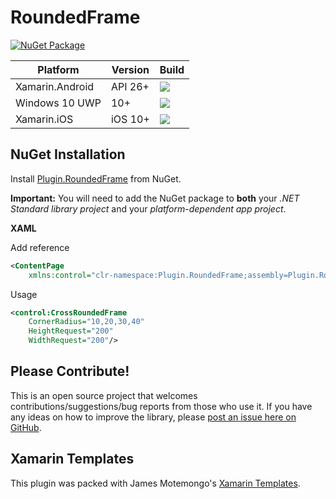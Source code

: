 # RoundedFrame

[![NuGet Package](https://img.shields.io/nuget/v/Plugin.RoundedFrame.svg)](https://www.nuget.org/packages/Plugin.RoundedFrame/1.0.2)

| Platform | Version | Build |
| ------- | ------- | ------- |
|Xamarin.Android| API 26+ | <img src="https://img.shields.io/static/v1?label=build&message=passing&color=green"/> |
|Windows 10 UWP | 10+ | <img src="https://img.shields.io/static/v1?label=build&message=passing&color=green"/> |
|Xamarin.iOS | iOS 10+ | <img src="https://img.shields.io/static/v1?label=build&message=passing&color=green"/>|

## NuGet Installation

Install [Plugin.RoundedFrame](https://www.nuget.org/packages/Plugin.RoundedFrame/1.0.1) from NuGet.

**Important:** You will need to add the NuGet package to **both** your *.NET Standard library project* and your *platform-dependent app project*.

**XAML**

Add reference
```xml 
<ContentPage
	xmlns:control="clr-namespace:Plugin.RoundedFrame;assembly=Plugin.RoundedFrame"/>
```
Usage
```xml
<control:CrossRoundedFrame
	CornerRadius="10,20,30,40"
	HeightRequest="200"
	WidthRequest="200"/>
```
## Please Contribute!

This is an open source project that welcomes contributions/suggestions/bug reports from those who use it. If you have any ideas on how to improve the library, please [post an issue here on GitHub](https://github.com/charlynedsson/RoundedFrame/issues).

## Xamarin Templates
This plugin was packed with James Motemongo's [Xamarin Templates](https://github.com/jamesmontemagno/Xamarin-Templates).
